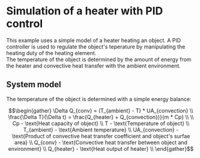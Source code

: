 # Simulation of a heater with PID control
This example uses a simple model of a heater heating an object. 
A PID controller is used to regulate the object's teperature by manipulating the heating duty of the heating element.  
The temperature of the object is determined by the amount of energy from the heater and convective heat transfer with the ambient environment. 

## System model
The temperature of the object is determined with a simple energy balance:
```math
\begin{gather}
\Delta Q_{conv} = (T_{ambient} - T) * UA_{convection} \\
\frac{\Delta T}{\Delta t} = \frac{Q_{heater} + Q_{convection})}{m * Cp} \\ \\
Cp - \text{Heat capacity of object} \\
T - \text{Temperature of object} \\
T_{ambient} - \text{Ambient temperature} \\
UA_{convection} - \text{Product of convective heat transfer coefficient and object's surfae area} \\
Q_{conv} - \text{Convective heat transfer between object and environment} \\
Q_{heater} - \text{Heat output of heater} \\
\end{gather}
```

